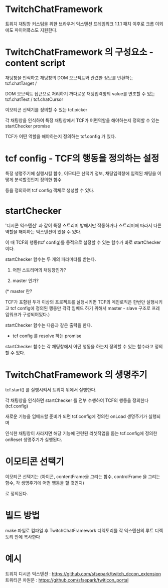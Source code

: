 # TwitchChatFramework
트위치 채팅창 커스텀을 위한 브라우저 익스텐션 프레임워크
1.1.1 패치 이후로 크롬 이외에도 파이어폭스도 지원한다.

# TwitchChatFramework 의 구성요소 - content script
채팅창을 인식하고 채팅창의 DOM 오브젝트와 관련한 정보를 반환하는 tcf.chatTarget /

DOM 오브젝트 접근으로 처리하기 까다로운 채팅입력창의 value를 변조할 수 있는 tcf.chatText / tcf.chatCursor

이모티콘 선택기를 정의할 수 있는 tcf.picker

각 채팅창을 인식하여 특정 채팅창에서 TCF가 어떤역할을 해야하는지 정의할 수 있는 startChecker promise

TCF가 어떤 역할을 해야하는지 정의하는 tcf.config 가 있다.

# tcf config - TCF의 행동을 정의하는 설정

특정 생명주기에 실행시킬 함수, 이모티콘 선택기 정보, 채팅입력창에 입력된 채팅을 어떻게 분석할것인지 정의한 함수

등을 정의하여 tcf config 객체로 생성할 수 있다.

# startChecker 

'디시콘 익스텐션' 과 같이 특정 스트리머 방에서만 작동하거나 스트리머에 따라서 다른 역할을 해야하는 익스텐션이 있을 수 있다.

이 때 TCF의 행동(tcf config)를 동적으로 설정할 수 있는 함수가 바로 startChecker 이다.


startChecker 함수는 두 개의 파라미터를 받는다.

1. 어떤 스트리머의 채팅창인가? 

2. master 인가?

(* master 란?

TCF가 포함된 두개 이상의 프로젝트를 실행시키면 TCF의 메인로직은 한번만 실행시키고 tcf config에 정의된 행동만 각각 임베드 하기 위해서 
master - slave 구조로 프레임워크가 구성되어있다.)

startChecker 함수는 다음과 같은 출력을 한다.

- tcf config 를 resolve 하는 promise


startChecker 함수는 각 채팅창에서 어떤 행동을 하는지 정의할 수 있는 함수라고 정의할 수 있다.


# TwitchChatFramework 의 생명주기

tcf.start() 를 실행시켜서 트위치 위에서 실행한다.

각 채팅창을 인식하면 startChecker 를 전부 수행하여 TCF의 행동을 정의한다 (tcf.config)

새로운 기능을 임베드할 준비가 되면 tcf.config에 정의한 onLoad 생명주기가 실행되며

인식한 채팅창이 사라지면 해당 기능에 관련된 리셋작업을 돕는 tcf.config에 정의한 onReset 생명주기가 실행된다.



# 이모티콘 선택기

이모티콘 선택기는 (아이콘, contentFrame을 그리는 함수, controlFrame 을 그리는 함수, 각 생명주기에 어떤 행동을 할 것인지)

로 정의된다.




# 빌드 방법
make 파일로 컴파일 후 
TwitchChatFramework 디렉토리를 각 익스텐션의 루트 디렉토리 안에 복사한다

# 예시
트위치 디시콘 익스텐션 : https://github.com/sfsepark/twitch_dccon_extension
트위티콘 차원문 : https://github.com/sfsepark/twiticon_portal

